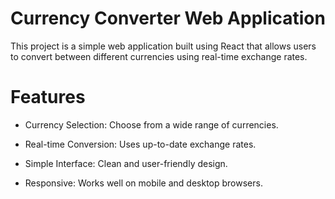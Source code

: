 # Currency Converter Web Application
This project is a simple web application built using React that allows users to convert between different currencies using real-time exchange rates.

# Features
 * Currency Selection: Choose from a wide range of currencies.

 * Real-time Conversion: Uses up-to-date exchange rates.

 * Simple Interface: Clean and user-friendly design.

 * Responsive: Works well on mobile and desktop browsers.

 